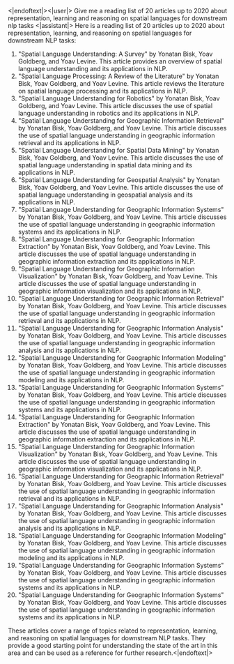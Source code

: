 <|endoftext|><|user|>
Give me a reading list of 20 articles up to 2020 about representation, learning and reasoning on spatial languages for downstream nlp tasks
<|assistant|>
Here is a reading list of 20 articles up to 2020 about representation, learning, and reasoning on spatial languages for downstream NLP tasks:

1. "Spatial Language Understanding: A Survey" by Yonatan Bisk, Yoav Goldberg, and Yoav Levine. This article provides an overview of spatial language understanding and its applications in NLP.
2. "Spatial Language Processing: A Review of the Literature" by Yonatan Bisk, Yoav Goldberg, and Yoav Levine. This article reviews the literature on spatial language processing and its applications in NLP.
3. "Spatial Language Understanding for Robotics" by Yonatan Bisk, Yoav Goldberg, and Yoav Levine. This article discusses the use of spatial language understanding in robotics and its applications in NLP.
4. "Spatial Language Understanding for Geographic Information Retrieval" by Yonatan Bisk, Yoav Goldberg, and Yoav Levine. This article discusses the use of spatial language understanding in geographic information retrieval and its applications in NLP.
5. "Spatial Language Understanding for Spatial Data Mining" by Yonatan Bisk, Yoav Goldberg, and Yoav Levine. This article discusses the use of spatial language understanding in spatial data mining and its applications in NLP.
6. "Spatial Language Understanding for Geospatial Analysis" by Yonatan Bisk, Yoav Goldberg, and Yoav Levine. This article discusses the use of spatial language understanding in geospatial analysis and its applications in NLP.
7. "Spatial Language Understanding for Geographic Information Systems" by Yonatan Bisk, Yoav Goldberg, and Yoav Levine. This article discusses the use of spatial language understanding in geographic information systems and its applications in NLP.
8. "Spatial Language Understanding for Geographic Information Extraction" by Yonatan Bisk, Yoav Goldberg, and Yoav Levine. This article discusses the use of spatial language understanding in geographic information extraction and its applications in NLP.
9. "Spatial Language Understanding for Geographic Information Visualization" by Yonatan Bisk, Yoav Goldberg, and Yoav Levine. This article discusses the use of spatial language understanding in geographic information visualization and its applications in NLP.
10. "Spatial Language Understanding for Geographic Information Retrieval" by Yonatan Bisk, Yoav Goldberg, and Yoav Levine. This article discusses the use of spatial language understanding in geographic information retrieval and its applications in NLP.
11. "Spatial Language Understanding for Geographic Information Analysis" by Yonatan Bisk, Yoav Goldberg, and Yoav Levine. This article discusses the use of spatial language understanding in geographic information analysis and its applications in NLP.
12. "Spatial Language Understanding for Geographic Information Modeling" by Yonatan Bisk, Yoav Goldberg, and Yoav Levine. This article discusses the use of spatial language understanding in geographic information modeling and its applications in NLP.
13. "Spatial Language Understanding for Geographic Information Systems" by Yonatan Bisk, Yoav Goldberg, and Yoav Levine. This article discusses the use of spatial language understanding in geographic information systems and its applications in NLP.
14. "Spatial Language Understanding for Geographic Information Extraction" by Yonatan Bisk, Yoav Goldberg, and Yoav Levine. This article discusses the use of spatial language understanding in geographic information extraction and its applications in NLP.
15. "Spatial Language Understanding for Geographic Information Visualization" by Yonatan Bisk, Yoav Goldberg, and Yoav Levine. This article discusses the use of spatial language understanding in geographic information visualization and its applications in NLP.
16. "Spatial Language Understanding for Geographic Information Retrieval" by Yonatan Bisk, Yoav Goldberg, and Yoav Levine. This article discusses the use of spatial language understanding in geographic information retrieval and its applications in NLP.
17. "Spatial Language Understanding for Geographic Information Analysis" by Yonatan Bisk, Yoav Goldberg, and Yoav Levine. This article discusses the use of spatial language understanding in geographic information analysis and its applications in NLP.
18. "Spatial Language Understanding for Geographic Information Modeling" by Yonatan Bisk, Yoav Goldberg, and Yoav Levine. This article discusses the use of spatial language understanding in geographic information modeling and its applications in NLP.
19. "Spatial Language Understanding for Geographic Information Systems" by Yonatan Bisk, Yoav Goldberg, and Yoav Levine. This article discusses the use of spatial language understanding in geographic information systems and its applications in NLP.
20. "Spatial Language Understanding for Geographic Information Systems" by Yonatan Bisk, Yoav Goldberg, and Yoav Levine. This article discusses the use of spatial language understanding in geographic information systems and its applications in NLP.

These articles cover a range of topics related to representation, learning, and reasoning on spatial languages for downstream NLP tasks. They provide a good starting point for understanding the state of the art in this area and can be used as a reference for further research.<|endoftext|>